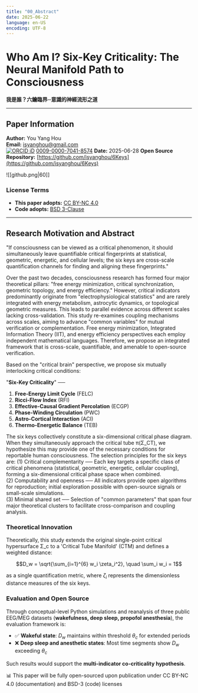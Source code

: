 ```yaml
---
title: "00_Abstract"
date: 2025-06-22
language: en-US
encoding: UTF-8
---
```

# Who Am I? Six-Key Criticality: The Neural Manifold Path to Consciousness

**我是誰？六鑰臨界─意識的神經流形之道**

---
## Paper Information

**Author:** You Yang Hou  
**Email:** [isyanghou@gmail.com](mailto:isyanghou@gmail.com)   
[![ORCID iD](https://orcid.org/sites/default/files/images/orcid_16x16.png)](https://orcid.org/0009-0000-7041-8574) [0009-0000-7041-8574](https://orcid.org/0009-0000-7041-8574)
**Date:** 2025-06-28
**Open Source Repository:** [https://github.com/isyanghou/6Keys](https://github.com/isyanghou/6Keys)

![[github.png|60]]
### License Terms

- **This paper adopts:** [CC BY-NC 4.0](https://creativecommons.org/licenses/by-nc/4.0/)
- **Code adopts:** [BSD 3-Clause](https://opensource.org/licenses/BSD-3-Clause)
---
## Research Motivation and Abstract

"If consciousness can be viewed as a critical phenomenon, it should simultaneously leave quantifiable critical fingerprints at statistical, geometric, energetic, and cellular levels; the six keys are cross-scale quantification channels for finding and aligning these fingerprints."

Over the past two decades, consciousness research has formed four major theoretical pillars: "free energy minimization, critical synchronization, geometric topology, and energy efficiency." However, critical indicators predominantly originate from "electrophysiological statistics" and are rarely integrated with energy metabolism, astrocytic dynamics, or topological geometric measures. This leads to parallel evidence across different scales lacking cross-validation. This study re-examines coupling mechanisms across scales, aiming to advance "common variables" for mutual verification or complementation. Free energy minimization, Integrated Information Theory (IIT), and energy efficiency perspectives each employ independent mathematical languages. Therefore, we propose an integrated framework that is cross-scale, quantifiable, and amenable to open-source verification.

Based on the "critical brain" perspective, we propose six mutually interlocking critical conditions:

"**Six-Key Criticality**" ──

1. **Free-Energy Limit Cycle** (FELC)
2. **Ricci-Flow Index** (RFI)
3. **Effective-Causal Gradient Percolation** (ECGP)
4. **Phase-Winding Circulation** (PWC)
5. **Astro-Cortical Interaction** (ACI)
6. **Thermo-Energetic Balance** (TEB)

The six keys collectively constitute a six-dimensional critical phase diagram. When they simultaneously approach the critical tube π(Σ_CT), we hypothesize this may provide one of the necessary conditions for reportable human consciousness. The selection principles for the six keys are:
(1) Critical complementarity ── Each key targets a specific class of critical phenomena (statistical, geometric, energetic, cellular coupling), forming a six-dimensional critical phase space when combined.  
(2) Computability and openness ── All indicators provide open algorithms for reproduction; initial exploration possible with open-source signals or small-scale simulations.  
(3) Minimal shared set ── Selection of "common parameters" that span four major theoretical clusters to facilitate cross-comparison and coupling analysis.

### Theoretical Innovation

Theoretically, this study extends the original single-point critical hypersurface Σ_c to a 'Critical Tube Manifold' (CTM) and defines a weighted distance:

$$D_w = \sqrt{\sum_{i=1}^{6} w_i \zeta_i^2}, \quad \sum_i w_i = 1$$

as a single quantification metric, where $\zeta_i$ represents the dimensionless distance measures of the six keys.

### Evaluation and Open Source

Through conceptual-level Python simulations and reanalysis of three public EEG/MEG datasets (**wakefulness, deep sleep, propofol anesthesia**), the evaluation framework is:

- ✅ **Wakeful state**: $D_w$ maintains within threshold $\theta_c$ for extended periods
- ❌ **Deep sleep and anesthetic states**: Most time segments show $D_w$ exceeding $\theta_c$

Such results would support the **multi-indicator co-criticality hypothesis**.

📊 This paper will be fully open-sourced upon publication under CC BY-NC 4.0 (documentation) and BSD-3 (code) licenses